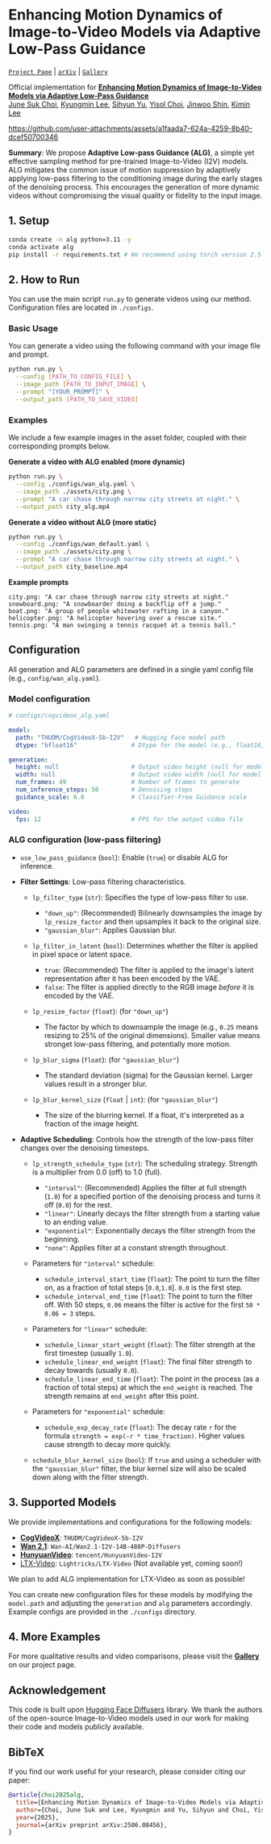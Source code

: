 # Enhancing Motion Dynamics of Image-to-Video Models via Adaptive Low-Pass Guidance

[<u>`Project Page`</u>](https://choi403.github.io/ALG/) | [<u>`arXiv`</u>](https://arxiv.org/abs/2506.08456) | [<u>`Gallery`</u>](https://choi403.github.io/ALG/gallery/)

Official implementation for [<u><b>Enhancing Motion Dynamics of Image-to-Video Models via Adaptive Low-Pass Guidance</b></u>](https://arxiv.org/abs/2506.08456)
<br>
<a href="https://choi403.github.io/"><u>June Suk Choi</u></a>,
<a href="https://kyungmnlee.github.io/"><u>Kyungmin Lee</u></a>,
<a href="https://sihyun.me"><u>Sihyun Yu</u></a>,
<a href="https://scholar.google.com/citations?user=pM4aZGYAAAAJ&hl=en"><u>Yisol Choi</u></a>,
<a href="https://alinlab.kaist.ac.kr/shin.html"><u>Jinwoo Shin</u></a>,
<a href="https://sites.google.com/view/kiminlee"><u>Kimin Lee</u></a>

https://github.com/user-attachments/assets/a1faada7-624a-4259-8b40-dcef50700346

**Summary**: We propose **Adaptive Low-pass Guidance (ALG)**, a simple yet effective sampling method for pre-trained Image-to-Video (I2V) models. ALG mitigates the common issue of motion suppression by adaptively applying low-pass filtering to the conditioning image during the early stages of the denoising process. This encourages the generation of more dynamic videos without compromising the visual quality or fidelity to the input image.

## 1. Setup
```bash
conda create -n alg python=3.11 -y
conda activate alg
pip install -r requirements.txt # We recommend using torch version 2.5.1 and CUDA version 12.2 for the best compatibility.
```

## 2. How to Run

You can use the main script `run.py` to generate videos using our method. Configuration files are located in `./configs`.

### Basic Usage

You can generate a video using the following command with your image file and prompt.

```bash
python run.py \
  --config [PATH_TO_CONFIG_FILE] \
  --image_path [PATH_TO_INPUT_IMAGE] \
  --prompt "[YOUR_PROMPT]" \
  --output_path [PATH_TO_SAVE_VIDEO]
```

### Examples
We include a few example images in the asset folder, coupled with their corresponding prompts below.

**Generate a video with ALG enabled (more dynamic)**
```bash
python run.py \
  --config ./configs/wan_alg.yaml \
  --image_path ./assets/city.png \
  --prompt "A car chase through narrow city streets at night." \
  --output_path city_alg.mp4
```

**Generate a video without ALG (more static)**
```bash
python run.py \
  --config ./configs/wan_default.yaml \
  --image_path ./assets/city.png \
  --prompt "A car chase through narrow city streets at night." \
  --output_path city_baseline.mp4
```

**Example prompts**
```
city.png: "A car chase through narrow city streets at night."
snowboard.png: "A snowboarder doing a backflip off a jump."
boat.png: "A group of people whitewater rafting in a canyon."
helicopter.png: "A helicopter hovering over a rescue site."
tennis.png: "A man swinging a tennis racquet at a tennis ball."
```

## Configuration

All generation and ALG parameters are defined in a single yaml config file (e.g., `config/wan_alg.yaml`).

### Model configuration
```yaml
# configs/cogvideox_alg.yaml

model:
  path: "THUDM/CogVideoX-5b-I2V"   # Hugging Face model path
  dtype: "bfloat16"               # Dtype for the model (e.g., float16, bfloat16, float32)

generation:
  height: null                    # Output video height (null for model default)
  width: null                     # Output video width (null for model default)
  num_frames: 49                  # Number of frames to generate
  num_inference_steps: 50         # Denoising steps
  guidance_scale: 6.0             # Classifier-Free Guidance scale

video:
  fps: 12                         # FPS for the output video file
```

### ALG configuration (low-pass filtering)
*   `use_low_pass_guidance` (`bool`): Enable (`true`) or disable ALG for inference.

*   **Filter Settings**: Low-pass filtering characteristics.

    *   `lp_filter_type` (`str`): Specifies the type of low-pass filter to use.
        *   `"down_up"`: (Recommended) Bilinearly downsamples the image by `lp_resize_factor` and then upsamples it back to the original size.
        *   `"gaussian_blur"`: Applies Gaussian blur.

    *   `lp_filter_in_latent` (`bool`): Determines whether the filter is applied in pixel space or latent space.
        *   `true`: (Recommended) The filter is applied to the image's latent representation after it has been encoded by the VAE.
        *   `false`: The filter is applied directly to the RGB image *before* it is encoded by the VAE.

    *   `lp_resize_factor` (`float`): (for `"down_up"`)
        *   The factor by which to downsample the image (e.g., `0.25` means resizing to 25% of the original dimensions). Smaller value means stronget low-pass filtering, and potentially more motion.

    *   `lp_blur_sigma` (`float`): (for `"gaussian_blur"`)
        *   The standard deviation (sigma) for the Gaussian kernel. Larger values result in a stronger blur.

    *   `lp_blur_kernel_size` (`float` | `int`): (for `"gaussian_blur"`)
        *   The size of the blurring kernel. If a float, it's interpreted as a fraction of the image height.

*   **Adaptive Scheduling**: Controls how the strength of the low-pass filter changes over the denoising timesteps.

    *   `lp_strength_schedule_type` (`str`): The scheduling strategy. Strength is a multiplier from 0.0 (off) to 1.0 (full).
        *   `"interval"`: (Recommended) Applies the filter at full strength (`1.0`) for a specified portion of the denoising process and turns it off (`0.0`) for the rest.
        *   `"linear"`: Linearly decays the filter strength from a starting value to an ending value.
        *   `"exponential"`: Exponentially decays the filter strength from the beginning.
        *   `"none"`: Applies filter at a constant strength throughout.

    *   Parameters for `"interval"` schedule:
        *   `schedule_interval_start_time` (`float`): The point to turn the filter on, as a fraction of total steps [`0.0`,`1.0`]. `0.0` is the first step.
        *   `schedule_interval_end_time` (`float`): The point to turn the filter off. With 50 steps, `0.06` means the filter is active for the first `50 * 0.06 = 3` steps.

    *   Parameters for `"linear"` schedule:
        *   `schedule_linear_start_weight` (`float`): The filter strength at the first timestep (usually `1.0`).
        *   `schedule_linear_end_weight` (`float`): The final filter strength to decay towards (usually `0.0`).
        *   `schedule_linear_end_time` (`float`): The point in the process (as a fraction of total steps) at which the `end_weight` is reached. The strength remains at `end_weight` after this point.

    *   Parameters for `"exponential"` schedule:
        *   `schedule_exp_decay_rate` (`float`): The decay rate `r` for the formula `strength = exp(-r * time_fraction)`. Higher values cause strength to decay more quickly.

    *   `schedule_blur_kernel_size` (`bool`): If `true` and using a scheduler with the `"gaussian_blur"` filter, the blur kernel size will also be scaled down along with the filter strength.

## 3. Supported Models

We provide implementations and configurations for the following models:

*   **[CogVideoX](https://huggingface.co/THUDM/CogVideoX-5b-I2V)**: `THUDM/CogVideoX-5b-I2V`
*   **[Wan 2.1](https://huggingface.co/Wan-AI/Wan2.1-I2V-14B-480P-Diffusers)**: `Wan-AI/Wan2.1-I2V-14B-480P-Diffusers`
*   **[HunyuanVideo](https://huggingface.co/tencent/HunyuanVideo-I2V)**: `tencent/HunyuanVideo-I2V`
*   [LTX-Video](https://huggingface.co/Lightricks/LTX-Video): `Lightricks/LTX-Video` (Not available yet, coming soon!)

We plan to add ALG implementation for LTX-Video as soon as possible!

You can create new configuration files for these models by modifying the `model.path` and adjusting the `generation` and `alg` parameters accordingly. Example configs are provided in the `./configs` directory.

## 4. More Examples

For more qualitative results and video comparisons, please visit the **[Gallery](https://choi403.github.io/ALG/gallery/)** on our project page.

## Acknowledgement

This code is built upon [Hugging Face Diffusers](https://github.com/huggingface/diffusers) library. We thank the authors of the open-source Image-to-Video models used in our work for making their code and models publicly available.

## BibTeX

If you find our work useful for your research, please consider citing our paper:

```bibtex
@article{choi2025alg,
  title={Enhancing Motion Dynamics of Image-to-Video Models via Adaptive Low-Pass Guidance},
  author={Choi, June Suk and Lee, Kyungmin and Yu, Sihyun and Choi, Yisol and Shin, Jinwoo and Lee, Kimin},
  year={2025},
  journal={arXiv preprint arXiv:2506.08456},
}
```
